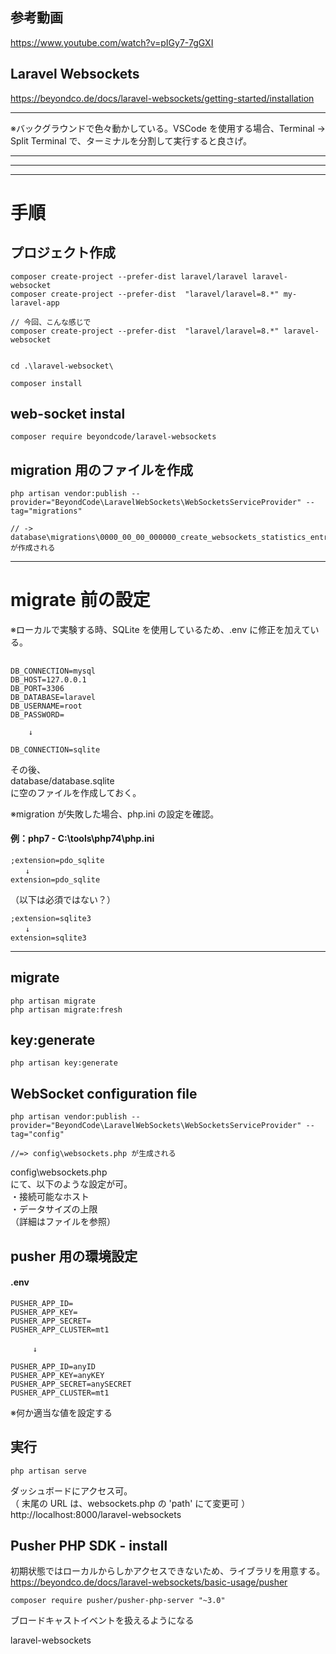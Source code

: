 ## 参考動画　　
https://www.youtube.com/watch?v=pIGy7-7gGXI

## Laravel Websockets
https://beyondco.de/docs/laravel-websockets/getting-started/installation

_____________________________________________________________________________________
※バックグラウンドで色々動かしている。VSCode を使用する場合、Terminal -> Split Terminal で、ターミナルを分割して実行すると良さげ。

_____________________________________________________________________________________
_____________________________________________________________________________________
_____________________________________________________________________________________
# 手順

## プロジェクト作成
```
composer create-project --prefer-dist laravel/laravel laravel-websocket
composer create-project --prefer-dist  "laravel/laravel=8.*" my-laravel-app

// 今回、こんな感じで
composer create-project --prefer-dist  "laravel/laravel=8.*" laravel-websocket


cd .\laravel-websocket\

composer install
```

## web-socket instal
```
composer require beyondcode/laravel-websockets
```


## migration 用のファイルを作成
```
php artisan vendor:publish --provider="BeyondCode\LaravelWebSockets\WebSocketsServiceProvider" --tag="migrations"

// -> database\migrations\0000_00_00_000000_create_websockets_statistics_entries_table.php  が作成される
```

______________________________________________
# migrate 前の設定
※ローカルで実験する時、SQLite を使用しているため、.env に修正を加えている。

##
```
DB_CONNECTION=mysql
DB_HOST=127.0.0.1
DB_PORT=3306
DB_DATABASE=laravel
DB_USERNAME=root
DB_PASSWORD=

    ↓

DB_CONNECTION=sqlite
```

その後、  
database/database.sqlite  
に空のファイルを作成しておく。  

※migration が失敗した場合、php.ini の設定を確認。  
#### 例：php7 - C:\tools\php74\php.ini
```
;extension=pdo_sqlite
　　↓
extension=pdo_sqlite
```

（以下は必須ではない？）
```
;extension=sqlite3
　　↓
extension=sqlite3
```

______________________________________________
## migrate
```
php artisan migrate
php artisan migrate:fresh
```

## key:generate
```
php artisan key:generate
```

## WebSocket configuration file
```
php artisan vendor:publish --provider="BeyondCode\LaravelWebSockets\WebSocketsServiceProvider" --tag="config"

//=> config\websockets.php が生成される
```
config\websockets.php  
にて、以下のような設定が可。  
・接続可能なホスト  
・データサイズの上限  
（詳細はファイルを参照）  

## pusher 用の環境設定
#### .env
```
PUSHER_APP_ID=
PUSHER_APP_KEY=
PUSHER_APP_SECRET=
PUSHER_APP_CLUSTER=mt1

　　　↓

PUSHER_APP_ID=anyID
PUSHER_APP_KEY=anyKEY
PUSHER_APP_SECRET=anySECRET
PUSHER_APP_CLUSTER=mt1
```
※何か適当な値を設定する


## 実行
```
php artisan serve
```

ダッシュボードにアクセス可。  
（ 末尾の URL は、websockets.php の 'path' にて変更可 ）
http://localhost:8000/laravel-websockets  


## Pusher PHP SDK - install
初期状態ではローカルからしかアクセスできないため、ライブラリを用意する。  
https://beyondco.de/docs/laravel-websockets/basic-usage/pusher  
```
composer require pusher/pusher-php-server "~3.0"
```
ブロードキャストイベントを扱えるようになる





laravel-websockets

